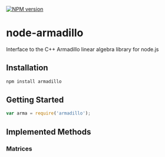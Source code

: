 [![NPM version](https://badge.fury.io/js/armadillo.svg)](http://badge.fury.io/js/armadillo)

node-armadillo
===========

Interface to the C++ Armadillo linear algebra library for node.js

## Installation

```bash
npm install armadillo
```

## Getting Started
```javascript		
var arma = require('armadillo');
```
## Implemented Methods 

### Matrices

